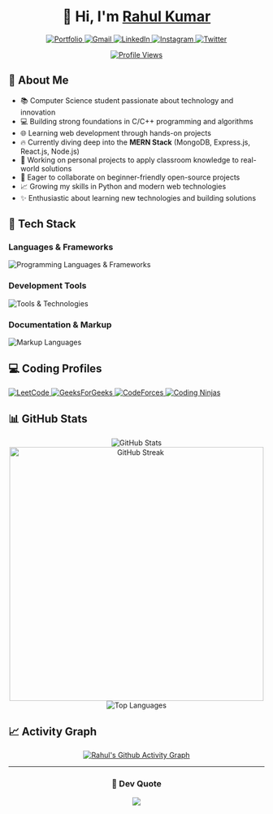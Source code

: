 <div align="center">

# 👋 Hi, I'm [Rahul Kumar](https://therahulkumar9.vercel.app/)

<div>
  <a href="https://therahulkumar9.vercel.app/" target="_blank">
    <img src="https://img.shields.io/badge/Portfolio-FF5722?style=for-the-badge&logo=firefox-browser&logoColor=white" alt="Portfolio" />
  </a>
  <a href="mailto:therahulkumar.dev@gmail.com">
    <img src="https://img.shields.io/badge/Gmail-EA4335?style=for-the-badge&logo=gmail&logoColor=white" alt="Gmail" />
  </a>
  <a href="https://www.linkedin.com/in/therahulkumar9/" target="_blank">
    <img src="https://img.shields.io/badge/LinkedIn-0A66C2?style=for-the-badge&logo=linkedin&logoColor=white" alt="LinkedIn" />
  </a>
  <a href="https://www.instagram.com/therahulkumar9/" target="_blank">
    <img src="https://img.shields.io/badge/Instagram-E4405F?style=for-the-badge&logo=instagram&logoColor=white" alt="Instagram" />
  </a>
  <a href="https://twitter.com/therahulkumar9" target="_blank">
    <img src="https://img.shields.io/badge/Twitter-1DA1F2?style=for-the-badge&logo=twitter&logoColor=white" alt="Twitter" />
  </a>
</div>

[![Profile Views](https://visitcount.itsvg.in/api?id=RahulKumar9&label=Profile%20Views&color=9&pretty=true)](https://visitcount.itsvg.in)

</div>

## 🚀 About Me

- 📚 Computer Science student passionate about technology and innovation
- 💻 Building strong foundations in C/C++ programming and algorithms
- 🌐 Learning web development through hands-on projects
- 🔥 Currently diving deep into the **MERN Stack** (MongoDB, Express.js, React.js, Node.js)
- 🎯 Working on personal projects to apply classroom knowledge to real-world solutions
- 🤝 Eager to collaborate on beginner-friendly open-source projects
- 📈 Growing my skills in Python and modern web technologies
- ✨ Enthusiastic about learning new technologies and building solutions

## 🔧 Tech Stack

### Languages & Frameworks
<div align="left">
  <img src="https://skillicons.dev/icons?i=c,cpp,py,django,flask,html,css,js,react,nodejs,express,mongodb" alt="Programming Languages & Frameworks" />
</div>

### Development Tools
<div align="left">
  <img src="https://skillicons.dev/icons?i=git,github,vscode,linux" alt="Tools & Technologies" />
</div>

### Documentation & Markup
<div align="left">
  <img src="https://skillicons.dev/icons?i=md,html" alt="Markup Languages" />
</div>

## 💻 Coding Profiles
<div align="left">
  <a href="https://leetcode.com/therahulkumar9" target="_blank">
    <img src="https://img.shields.io/badge/LeetCode-FFA116?style=for-the-badge&logo=leetcode&logoColor=black" alt="LeetCode"/>
  </a>
  <a href="https://auth.geeksforgeeks.org/user/therahulkumar9" target="_blank">
    <img src="https://img.shields.io/badge/GeeksForGeeks-2F8D46?style=for-the-badge&logo=geeksforgeeks&logoColor=white" alt="GeeksForGeeks"/>
  </a>
  <a href="https://codeforces.com/profile/therahulkumar9" target="_blank">
    <img src="https://img.shields.io/badge/Codeforces-1F8ACB?style=for-the-badge&logo=codeforces&logoColor=white" alt="CodeForces"/>
  </a>
  <a href="https://www.codingninjas.com/studio/profile/therahulkumar" target="_blank">
    <img src="https://img.shields.io/badge/Coding_Ninjas-DD6620?style=for-the-badge&logo=codingninjas&logoColor=white" alt="Coding Ninjas"/>
  </a>
</div>

## 📊 GitHub Stats

<div align="center">
  <img src="https://github-readme-stats.vercel.app/api?username=therahulkumar9&show_icons=true&theme=radical&hide_border=true&bg_color=0D1117&title_color=00FF00&icon_color=00FF00&text_color=FFFFFF" alt="GitHub Stats" />
  
  <img src="https://streak-stats.demolab.com?user=therahulkumar9&theme=dark&hide_border=true&background=0D1117&stroke=00FF00&ring=00FF00&fire=00FF00&currStreakNum=FFFFFF&sideNums=FFFFFF&currStreakLabel=00FF00&sideLabels=00FF00&dates=FFFFFF" alt="GitHub Streak" width="500"/>
  
  <img src="https://github-readme-stats.vercel.app/api/top-langs/?username=therahulkumar9&theme=dark&hide_border=true&background=0D1117&title_color=00FF00&text_color=FFFFFF&layout=compact&card_width=500" alt="Top Languages" />
</div>

## 📈 Activity Graph

<div align="center">

[![Rahul's Github Activity Graph](https://github-readme-activity-graph.vercel.app/graph?username=therahulkumar9&theme=github-dark&hide_border=true&bg_color=0D1117&line=00FF00&point=FFFFFF&title_color=FFFFFF)](https://github.com/therahulkumar9)

</div>

---

<div align="center">

### 💭 Dev Quote
![](https://quotes-github-readme.vercel.app/api?type=horizontal&theme=radical)

</div>

